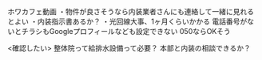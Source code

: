 ホワカフェ動画
・物件が良さそうなら内装業者さんにも連絡して一緒に見れるとよい
・内装指示書あるか？
・光回線大事、1ヶ月くらいかかる
電話番号がないとチラシもGoogleプロフィールなども設定できない
050ならOKそう

<確認したい>
整体院って給排水設備って必要？
本部と内装の相談できるか？
